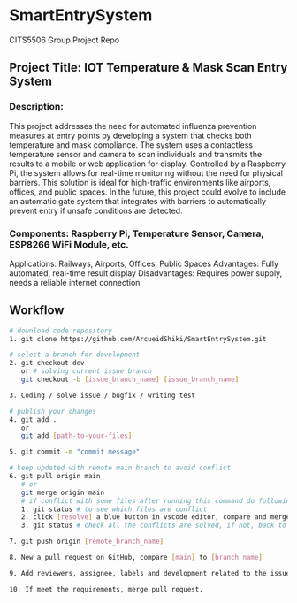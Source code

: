 # SmartEntrySystem

CITS5506 Group Project Repo

## Project Title: IOT Temperature & Mask Scan Entry System

### Description:

This project addresses the need for automated influenza prevention measures at entry points by developing a system that checks both temperature and mask compliance. The system uses a contactless temperature sensor and camera to scan individuals and transmits the results to a mobile or web application for display. Controlled by a Raspberry Pi, the system allows for real-time monitoring without the need for physical barriers. This solution is ideal for high-traffic environments like airports, offices, and public spaces. In the future, this project could evolve to include an automatic gate system that integrates with barriers to automatically prevent entry if unsafe conditions are detected.

### Components: Raspberry Pi, Temperature Sensor, Camera, ESP8266 WiFi Module, etc.

Applications: Railways, Airports, Offices, Public Spaces
Advantages: Fully automated, real-time result display
Disadvantages: Requires power supply, needs a reliable internet connection

## Workflow

```bash
# download code repository
1. git clone https://github.com/ArcueidShiki/SmartEntrySystem.git

# select a branch for development
2. git checkout dev
   or # solving current issue branch
   git checkout -b [issue_branch_name] [issue_branch_name]

3. Coding / solve issue / bugfix / writing test

# publish your changes
4. git add .
   or
   git add [path-to-your-files]

5. git commit -m "commit message"

# keep updated with remote main branch to avoid conflict
6. git pull origin main 
   # or
   git merge origin main
   # if conflict with some files after running this command do following:
   1. git status # to see which files are conflict
   2. click [resolve] a blue button in vscode editor, compare and merges.
   3. git status # check all the conflicts are solved, if not, back to step2 until all the conflicts are solved.

7. git push origin [remote_branch_name]

8. New a pull request on GitHub, compare [main] to [branch_name]

9. Add reviewers, assignee, labels and development related to the issue need to be solved under this pull request.

10. If meet the requirements, merge pull request.
```
